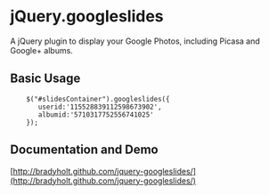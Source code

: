 # jQuery.googleslides  
A jQuery plugin to display your Google Photos, including Picasa and Google+ albums.

## Basic Usage
        $("#slidesContainer").googleslides({
           userid:'115528839112598673902', 
           albumid:'5710317752556741025'
        });
		
## Documentation and Demo
[http://bradyholt.github.com/jquery-googleslides/](http://bradyholt.github.com/jquery-googleslides/)